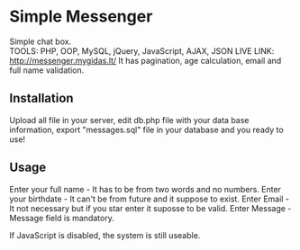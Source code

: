 # Simple Messenger

Simple chat box.<br />
TOOLS: PHP, OOP, MySQL, jQuery, JavaScript, AJAX, JSON
LIVE LINK: http://messenger.mygidas.lt/
It has pagination, age calculation, email and full name validation.


## Installation

Upload all file in your server, edit db.php file with your data base information, export "messages.sql" file in your database and you ready to use! 

## Usage

Enter your full name - It has to be from two words and no numbers.
Enter your birthdate - It can't be from future and it suppose to exist.
Enter Email - It not necessary but if you star enter it suposse to be valid.
Enter Message - Message field is mandatory.

If JavaScript is disabled, the system is still useable.
